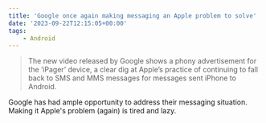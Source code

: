 ```yaml
---
title: 'Google once again making messaging an Apple problem to solve'
date: '2023-09-22T12:15:05+00:00'
tags:
    - Android
---
```


> The new video released by Google shows a phony advertisement for the ‘iPager’ device, a clear dig at Apple’s practice of continuing to fall back to SMS and MMS messages for messages sent iPhone to Android.

Google has had ample opportunity to address their messaging situation. Making it Apple's problem (again) is tired and lazy.
